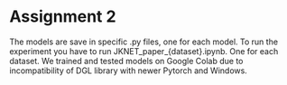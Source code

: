 # Assignment 2
The models are save in specific .py files, one for each model.
To run the experiment you have to run JKNET_paper_{dataset}.ipynb. One for each dataset.
We trained and tested models on Google Colab due to incompatibility of DGL library with newer Pytorch and Windows.